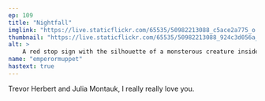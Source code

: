 ```yaml
---
ep: 109
title: "Nightfall"
imglink: "https://live.staticflickr.com/65535/50982213088_c5ace2a775_o.jpg"
thumbnail: "https://live.staticflickr.com/65535/50982213088_924c3d056a_q.jpg"
alt: >
    A red stop sign with the silhouette of a monsterous creature inside. Above it, text reads &#x27;Herbert and Montauk Creature Removal Service&#x27;.
name: "emperormuppet"
hastext: true
---
```

Trevor Herbert and Julia Montauk, I really really love you.